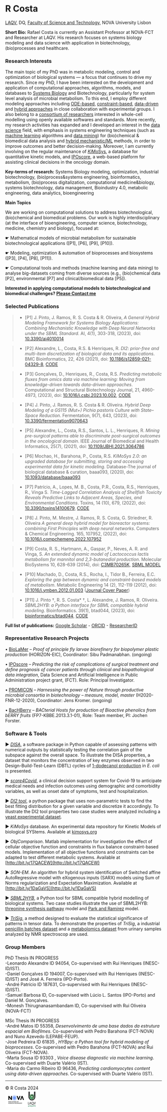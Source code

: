 
# R Costa

[LAQV](https://laqv.requimte.pt/), DQ, [Faculty of Science and Technology](https://www.fct.unl.pt/pt-pt), NOVA University Lisbon
 

**Short Bio:** Rafael Costa is currently an Assistant Professor at NOVA-FCT and Researcher at LAQV. His research focuses on systems biology modeling and data science with application in biotechnology, (bio)processes and healthcare.

### Research Interests

The main topic of my PhD was in metabolic modeling, control and optimization of biological systems — a focus that continues to drive my research. Since my 
PhD, I have been interested on the development and application of computational approaches, algorithms, models, and databases
to [Systems Biology](https://systemsbiology.org/about/what-is-systems-biology/) and Biotechnology, particularly for system level analysis of microbial metabolism. To this end, I employ different
modeling approaches including [ODE-based](https://doi.org/10.1039/C3MB70265K), [constraint-based](https://doi.org/10.1016/j.ymben.2012.01.003), [data-driven](https://doi.org/10.1016/j.csbj.2023.10.002) and [hybrid approaches](https://doi.org/10.1016/j.biosystems.2010.03.001) in close collaboration 
with experimental groups. I also belong to a [consortium of researchers](https://d-nb.info/1115726978/34) interested in whole-cell 
modelling using openly available softwares and standards. More recently, my research activities has expanded and I developed an interest in the [data science](https://www.ibm.com/topics/data-science) field, with emphasis in systems engineering techniques (such as [machine learning](https://doi.org/10.1016/j.compbiomed.2022.105443) algorithms and [data mining](https://doi.org/10.1371/journal.pone.0276253)) for (bio)chemical & biomedical data analysis and [hybrid mechanistic/ML]( https://doi.org/10.3389/fbioe.2023.1237963) methods, in order to improve outcomes and better decision-making. Moreover, I am currently involving on the regular maintenance of 
[*Ki*MoSys](https://www.kimosys.org), a database for quantitative kinetic models, and [IPOscore](https://www.iposcore.org/), a web-based platform for assisting clinical decisions in the oncology domain.

**Key-terms of research:** Systems Biology modeling, optimization, industrial biotechnology, (bio)process&systems engineering, bioinformatics, metabolism, (bio)process digitalization, computational medicine&biology, systems biotechnology, data management, Bioindustry 4.0, metabolic engineering, data analytics, bioengineering

**Main Topics**

We are working on computational solutions to address biotechnological, (bio)chemical and biomedical problems. Our work is highly interdisciplinary (at the interface of bioengineering, computer science, biotechnology, medicine, chemistry and biology), focused at:

☛ Mathematical models of microbial metabolism for sustainable biotechnological applications ([P1], [P6], [P9], [P10]).

☛ Modeling, optimization & automation of bioprocesses and biosystems ([P3], [P4], [P8], [P11]).

☛ Computational tools and methods (machine learning and data mining) to analyse big-datasets coming from diverse sources (e.g., (bio)chemical data [P2], environmental [P7] and clinical/biomedical data [P5]).

**Interested in applying computational models to biotechnological and biomedical challenges? <a href="mailto:rs.costa@fct.unl.pt">Please Contact me</a>**

### Selected Publications

> -	[P1] J. Pinto, J. Ramos, R. S. Costa & R. Oliveira, *A General Hybrid Modeling Framework for Systems Biology Applications: Combining Mechanistic Knowledge with Deep Neural Networks under the SBML Standard*. AI, 4(1), 303-318, (2023), doi: [10.3390/ai4010014](https://doi.org/10.3390/ai4010014)

> - [P2] Alexandre, L., Costa, R.S. & Henriques, R. *DI2: prior-free and multi-item discretization of biological data and its applications*. BMC Bioinformatics, 22, 426 (2021), doi: [10.1186/s12859-021-04329-8](https://doi.org/10.1186/s12859-021-04329-8), [CODE](https://github.com/JupitersMight/DI2)

> - [P3] Gonçalves, D., Henriques, R., Costa, R.S. *Predicting metabolic fluxes from omics data via machine learning: Moving from knowledge-driven towards data-driven approaches*. Computational and Structural Biotechnology Journal, 21, 4960-4973, (2023), doi: [10.1016/j.csbj.2023.10.002](https://doi.org/10.1016/j.csbj.2023.10.002), [CODE](https://github.com/dmgoncal/omics2flux)

> - [P4] J. Pinto, J. Ramos, R. S. Costa & R. Oliveira. *Hybrid Deep Modeling of a GS115 (Mut+) Pichia pastoris Culture with State–Space Reduction*. Fermentation, 9(7), 643, (2023), doi: [10.3390/fermentation9070643](https://doi.org/10.3390/fermentation9070643)

> - [P5] Alexandre, L., Costa, R.S., Santos, L. L., Henriques, R. *Mining pre-surgical patterns able to discriminate post-surgical outcomes in the oncological domain*. IEEE Journal of Biomedical and Health Informatics, 25(7), (2021), doi: [10.1109/JBHI.2021.3064786](https://doi.org/10.1109/JBHI.2021.3064786)

> - [P6] Mochao, H., Barahona, P., Costa, R.S. *KiMoSys 2.0: an upgraded database for submitting, storing and accessing experimental data for kinetic modeling*. Database-The journal of biological database & curation, baaa093, (2020), doi: [10.1093/database/baaa093](https://doi.org/10.1093/database/baaa093)

> - [P7] Patrício, A., Lopes, M. B., Costa, P.R., Costa, R.S., Henriques, R., Vinga S. *Time-Lagged Correlation Analysis of Shellfish Toxicity Reveals Predictive Links to Adjacent Areas, Species, and Environmental Conditions*. Toxins, 14 (10), 679, (2022), doi: [10.3390/toxins14100679](https://doi.org/10.3390/toxins14100679), [CODE](https://github.com/Andrempp/time-lagged-correlation-in-bivalves)

> - [P8] J. Pinto, M. Mestre, J. Ramos, R. S. Costa, G. Striedner, R. Oliveira *A general deep hybrid model for bioreactor systems: combining First Principles with deep neural networks*. Computers & Chemical Engineering. 165, 107952, (2022), doi: [10.1016/j.compchemeng.2022.107952](https://doi.org/10.1016/j.compchemeng.2022.107952)

> - [P9] Costa, R. S., Hartmann, A., Gaspar, P., Neves, A. R. and Vinga, S. *An extended dynamic model of Lactococcus lactis metabolism for mannitol and 2,3-butanediol production*. Molecular BioSystems 10, 628-639 (2014), doi: [C3MB70265K](https://doi.org/10.1039/C3MB70265K), [SBML MODEL](https://www.ebi.ac.uk/biomodels/content/model-of-the-month?year=2018&month=05)

> - [P10] Machado, D., Costa, R.S., Rocha, I., Tidor B., Ferreira, E.C. *Exploring the gap between dynamic and constraint-based models of metabolism*. Metabolic Engineering 14 (2), 112-119 (2012), doi: [10.1016/j.ymben.2012.01.003](https://doi.org/10.1016/j.ymben.2012.01.003) ([Journal Cover Paper](https://www.sciencedirect.com/journal/metabolic-engineering/vol/14/issue/2))

> - [P11] J. Pinto †, R. S. Costa* †,  L. Alexandre, J. Ramos, R. Oliveira. *SBML2HYB: a Python interface for SBML compatible hybrid modeling*. Bioinformatics. 39(1), btad044, (2023), doi: [bioinformatics/btad044](https://doi.org/10.1093/bioinformatics/btad044), [CODE](https://github.com/r-costa/sbml2hyb)

**Full list of publications:**  [Google Scholar](https://scholar.google.com/citations?user=46oYvv0AAAAJ&hl=pt-PT) - [ORCID](http://orcid.org/0000-0002-7539-488X) - [ResearcherID](https://publons.com/researcher/ABB-5507-2020/)

### Representative Research Projects

•	[BioLaMer](https://cordis.europa.eu/project/id/101099487) – *Proof of principle fly larvae biorefinery for biopolymer plastic production* (HORIZON-EIC), Coordinator: Sibu Padmanabhan. (ongoing)

•	[IPOscore](https://iposcore.wixsite.com/project) – *Predicting the risk of complications of surgical treatment and define prognosis of cancer patients through clinical and biopathological data integration*, Data Science and Artificial Intelligence in Public Administration project grant, (FCT). Role: Principal Investigator.

•	[PROMICON](https://cordis.europa.eu/project/id/101000733) – *Harnessing the power of Nature through productive microbial consortia in biotechnology – measure, model, master* (H2020-FNR-12-2020), Coordinator: Jens Kromer. (ongoing)  

•	[BacHBerry](http://www.bacberry.eu) – *BACterial Hosts for production of Bioactive phenolics from bERRY fruits* (FP7-KBBE.2013.3.1-01), Role: Team member, PI: Jochen Forster.


### Software & Tools

► *[DISA](https://github.com/JupitersMight/DISA)*, a software package in Python capable of assessing patterns with numerical outputs by statistically testing the correlation gain of the subspace against the overall space. To illustrate the DISA properties, a dataset that monitors the concentration of key enzymes observed in two Design-Build-Test-Learn (DBTL) cycles of [1-dodecanol production](https://pubs.acs.org/doi/pdf/10.1021/acssynbio.9b00020) in *E. coli* is presented.

► *[score4Covid](https://github.com/Andrempp/COVID_Calculator)*, a clinical decision support system for Covid-19 to anticipate medical needs and infection outcomes using demographic and comorbidity variables, as well as onset date of symptoms, test and hospitalization.

► *[DI2 tool](https://github.com/JupitersMight/DI2)*, a python package that uses non-parametric tests to find the best fitting distribution for a given variable and discretize it accordingly. To illustrate the DI2 tool properties two case studies were analyzed including a [yeast experimental dataset](https://archive.ics.uci.edu/dataset/110/yeast).

► *KiMoSys* database. An experimental data repository for Kinetic Models of biological SYStems. Available at [kimosys.org](http://www.kimosys.org) 

► *ObjComparison*. Matlab implementation for investigation the effect of cellular objective function and constraints in flux balance constraint-based models. Implementation of all objective functions and constraints can be adapted to test different metabolic systems. Available at [http://bit.ly/17QACEW](http://bit.ly/17QACEW)

► *SON-EM*. An algorithm for hybrid system identification of Switched affine AutoRegressive model with eXogenous inputs (SARX) models using Sum of Norms regularization and Expectation Maximization. Available at [http://bit.ly/1DaGaVS](http://bit.ly/1DaGaVS) 

► *[SBML2HYB](https://figshare.com/articles/software/sbml2hyb_a_Python_interface_for_SBML_compatible_hybrid_modelling/21803316?file=38688132)*, a Python tool for SBML compatible hybrid modelling of biological systems. Two case studies illustrate the use of SBML2HYB: [threonine synthesis pathway](https://www.ebi.ac.uk/biomodels/BIOMD0000000066) model and  [Park and Ramirez](https://github.com/r-costa/sbml2hyb/blob/main/models/parkramstandard.xml) model.

► *[TriSig](https://github.com/JupitersMight/TriSig)*, a method designed to evaluate the statistical significance of patterns in tensor data. To demonstrate the properties of *TriSig*, a industrial [penicillin batches dataset](https://www.sciencedirect.com/science/article/pii/S0098135418305106) and a [metabolomics dataset](https://journals.plos.org/plosone/article?id=10.1371/journal.pone.0167309) from urinary samples analyzed by NMR spectroscop are used.


### Group Members

PhD Thesis IN PROGRESS <br />
-Leonardo Alexandre ID 94054, Co-supervised with Rui Henriques (INESC-ID/IST).<br />
-Daniel Gonçalves ID 194007, Co-supervised with Rui Henriques (INESC-ID/IST) and José A. Ferreira (IPO-Porto).<br />
-André Patrício ID 187631, Co-supervised with Rui Henriques (INESC-ID/IST).<br />
-Samuel Barbosa ID, Co-supervised with Lúcio L. Santos (IPO-Porto) and Daniel M. Gonçalves.<br />
-Monesh Thirugnanasambandam ID, Co-supervised with Rui Oliveira (NOVA-FCT)<br />

MSc Thesis IN PROGRESS <br />
-André Matos ID 55358,  *Desenvolvimento de uma base dados da estrutura espacial em Biofilmes*. Co-supervised with Pedro Barahona (FCT-NOVA) and Nuno Azevedo (LEPABE-FEUP).<br />
-José Pedreira ID 61835 , *HYBpy: a Python tool for hybrid modeling of bioprocesses*. Co-supervised with Pedro Barahona (FCT-NOVA) and Rui Oliveira (FCT-NOVA).<br />
-Marta Sousa ID 93303 , *Voice disease diagnostic via machine learning*. Co-supervised with Duarte Valério (IST).<br /> 
-Maria do Carmo Ribeiro ID 96436, *Predicting cardiomyocytes content using data-driven approaches*. Co-supervised with Duarte Valério (IST). <br />
                                                                                                                                                    
---

  &copy; R Costa 2024                                                                                                             
  ![](logo_new.png)
  



  
